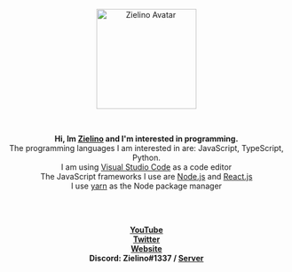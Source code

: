 <p align="center">
  <a href="https://Zielin0.ct8.pl/" target="_blank"><img src="https://Zielin0.ct8.pl/favicon.ico" width="180" alt="Zielino Avatar"></img></a>
</p>

<br />

<p align="center">
<strong>Hi, Im <a href="https://github.com/Zielin0/" target="_blank">Zielino</a> and I'm interested in programming.</strong>
<br />
<light>The programming languages I am interested in are: JavaScript, TypeScript, Python.</light>
<br />
<light>I am using <a href="https://code.visualstudio.com/" target="_blank">Visual Studio Code</a> as a code editor</light>
<br />
<light>
The JavaScript frameworks I use are
  <a href="https://nodejs.org/" target="_blank">Node.js</a>
  and
  <a href="https://github.com/facebook/react/" target="_blank">React.js</a>
</light>
<br />
<light>
  I use
  <a href="https://github.com/yarnpkg/yarn/" target="_blank">yarn</a>
  as the Node package manager
</light>
</p>

<br />
<br />

<p align="center">
<a href="https://www.youtube.com/channel/UCakn5eq0LuKV3CMdnAc2aig/" target="_blank"><strong>YouTube</strong></a>
<br />
<a href="https://twitter.com/theZielino/" target="_blank"><strong>Twitter</strong></a>
<br />
<a href="https://www.zielinus.gq/"><strong>Website</strong></a>
<br />
  <strong>Discord: Zielino#1337 / <a href="https://dc.zielinus.gq/" target="_blank">Server</a></strong>
</p>

<br />
<br />

